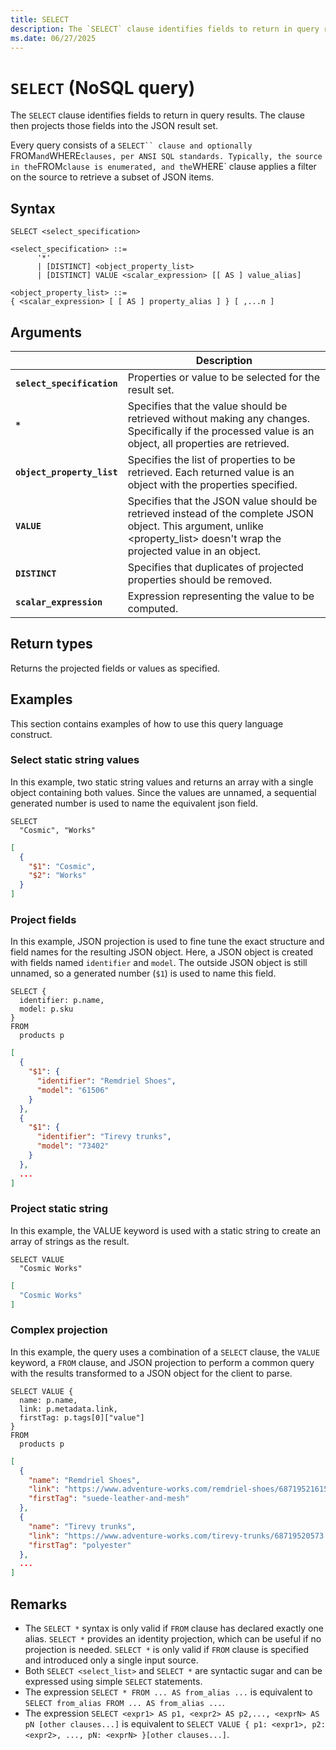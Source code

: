 ```yaml
---
title: SELECT
description: The `SELECT` clause identifies fields to return in query results. The clause then projects those fields into the JSON result set.
ms.date: 06/27/2025
---
```


# `SELECT` (NoSQL query)

The `SELECT` clause identifies fields to return in query results. The clause then projects those fields into the JSON result set.

Every query consists of a `SELECT`` clause and optionally `FROM` and `WHERE` clauses, per ANSI SQL standards. Typically, the source in the `FROM` clause is enumerated, and the `WHERE` clause applies a filter on the source to retrieve a subset of JSON items.

## Syntax

```nosql
SELECT <select_specification>  

<select_specification> ::=
      '*'
      | [DISTINCT] <object_property_list>
      | [DISTINCT] VALUE <scalar_expression> [[ AS ] value_alias]  
  
<object_property_list> ::=
{ <scalar_expression> [ [ AS ] property_alias ] } [ ,...n ]
```

## Arguments

| | Description |
| --- | --- |
| **`select_specification`** | Properties or value to be selected for the result set. |
| **`*`** | Specifies that the value should be retrieved without making any changes. Specifically if the processed value is an object, all properties are retrieved. |
| **`object_property_list`** | Specifies the list of properties to be retrieved. Each returned value is an object with the properties specified. |
| **`VALUE`** | Specifies that the JSON value should be retrieved instead of the complete JSON object. This argument, unlike <property_list> doesn't wrap the projected value in an object. |
| **`DISTINCT`** | Specifies that duplicates of projected properties should be removed. |
| **`scalar_expression`** | Expression representing the value to be computed. |

## Return types

Returns the projected fields or values as specified.

## Examples

This section contains examples of how to use this query language construct.

### Select static string values

In this example,  two static string values and returns an array with a single object containing both values. Since the values are unnamed, a sequential generated number is used to name the equivalent json field.

```nosql
SELECT
  "Cosmic", "Works"
```

```json
[
  {
    "$1": "Cosmic",
    "$2": "Works"
  }
]
```

### Project fields

In this example, JSON projection is used to fine tune the exact structure and field names for the resulting JSON object. Here, a JSON object is created with fields named `identifier` and `model`. The outside JSON object is still unnamed, so a generated number (`$1`) is used to name this field.

```nosql
SELECT {
  identifier: p.name,
  model: p.sku
}
FROM
  products p
```

```json
[
  {
    "$1": {
      "identifier": "Remdriel Shoes",
      "model": "61506"
    }
  },
  {
    "$1": {
      "identifier": "Tirevy trunks",
      "model": "73402"
    }
  },
  ...
]
```

### Project static string

In this example, the VALUE keyword is used with a static string to create an array of strings as the result.

```nosql
SELECT VALUE
  "Cosmic Works"
```

```json
[
  "Cosmic Works"
]
```

### Complex projection

In this example, the query uses a combination of a `SELECT` clause, the `VALUE` keyword, a `FROM` clause, and JSON projection to perform a common query with the results transformed to a JSON object for the client to parse.

```nosql
SELECT VALUE {
  name: p.name,
  link: p.metadata.link,
  firstTag: p.tags[0]["value"]
}
FROM
  products p
```

```json
[
  {
    "name": "Remdriel Shoes",
    "link": "https://www.adventure-works.com/remdriel-shoes/68719521615.p",
    "firstTag": "suede-leather-and-mesh"
  },
  {
    "name": "Tirevy trunks",
    "link": "https://www.adventure-works.com/tirevy-trunks/68719520573.p",
    "firstTag": "polyester"
  },
  ...
]
```

## Remarks

- The `SELECT *` syntax is only valid if `FROM` clause has declared exactly one alias. `SELECT *` provides an identity projection, which can be useful if no projection is needed. `SELECT *` is only valid if `FROM` clause is specified and introduced only a single input source.
- Both `SELECT <select_list>` and `SELECT *` are syntactic sugar and can be expressed using simple `SELECT` statements.
- The expression `SELECT * FROM ... AS from_alias ...` is equivalent to `SELECT from_alias FROM ... AS from_alias ...`.
- The expression `SELECT <expr1> AS p1, <expr2> AS p2,..., <exprN> AS pN [other clauses...]` is equivalent to `SELECT VALUE { p1: <expr1>, p2: <expr2>, ..., pN: <exprN> }[other clauses...]`.
